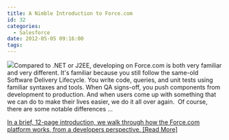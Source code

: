 ```yaml
---
title: A Nimble Introduction to Force.com
id: 32
categories:
  - Salesforce
date: 2012-05-05 09:16:00
tags:
---
```


[![](http://www.developerforce.com/assets/developerforcesite/images/forcebug.png)](http://developer.force.com/)Compared to .NET or J2EE, developing on Force.com is both very familiar and very different. It's familiar because you still follow the same-old Software Delivery Lifecycle. You write code, queries, and unit tests using familiar syntaxes and tools. When QA signs-off, you push components from development to production. And when users come up with something that we can do to make their lives easier, we do it all over again.  Of course, there are some notable differences ...

[In a brief, 12-page introduction, we walk through how the Force.com platform works, from a developers perspective. [Read More]](https://docs.google.com/document/pub?id=1N6_9Pf6RytmeMN2kabmcbymEVHUmJbjqcOKIj6Tmc_A)